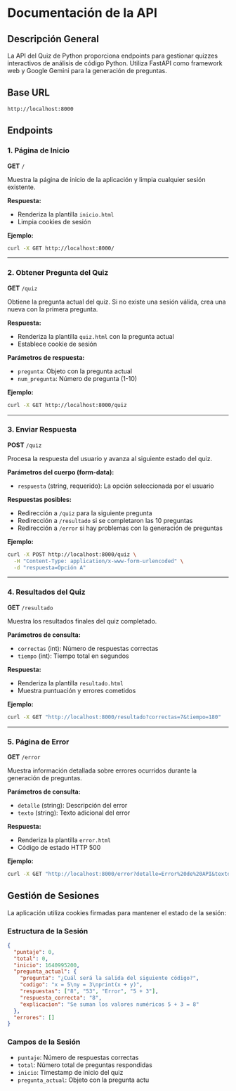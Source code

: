 # Documentación de la API

## Descripción General

La API del Quiz de Python proporciona endpoints para gestionar quizzes interactivos de análisis de código Python. Utiliza FastAPI como framework web y Google Gemini para la generación de preguntas.

## Base URL

```
http://localhost:8000
```

## Endpoints

### 1. Página de Inicio

**GET** `/`

Muestra la página de inicio de la aplicación y limpia cualquier sesión existente.

**Respuesta:**
- Renderiza la plantilla `inicio.html`
- Limpia cookies de sesión

**Ejemplo:**
```bash
curl -X GET http://localhost:8000/
```

---

### 2. Obtener Pregunta del Quiz

**GET** `/quiz`

Obtiene la pregunta actual del quiz. Si no existe una sesión válida, crea una nueva con la primera pregunta.

**Respuesta:**
- Renderiza la plantilla `quiz.html` con la pregunta actual
- Establece cookie de sesión

**Parámetros de respuesta:**
- `pregunta`: Objeto con la pregunta actual
- `num_pregunta`: Número de pregunta (1-10)

**Ejemplo:**
```bash
curl -X GET http://localhost:8000/quiz
```

---

### 3. Enviar Respuesta

**POST** `/quiz`

Procesa la respuesta del usuario y avanza al siguiente estado del quiz.

**Parámetros del cuerpo (form-data):**
- `respuesta` (string, requerido): La opción seleccionada por el usuario

**Respuestas posibles:**
- Redirección a `/quiz` para la siguiente pregunta
- Redirección a `/resultado` si se completaron las 10 preguntas
- Redirección a `/error` si hay problemas con la generación de preguntas

**Ejemplo:**
```bash
curl -X POST http://localhost:8000/quiz \
  -H "Content-Type: application/x-www-form-urlencoded" \
  -d "respuesta=Opción A"
```

---

### 4. Resultados del Quiz

**GET** `/resultado`

Muestra los resultados finales del quiz completado.

**Parámetros de consulta:**
- `correctas` (int): Número de respuestas correctas
- `tiempo` (int): Tiempo total en segundos

**Respuesta:**
- Renderiza la plantilla `resultado.html`
- Muestra puntuación y errores cometidos

**Ejemplo:**
```bash
curl -X GET "http://localhost:8000/resultado?correctas=7&tiempo=180"
```

---

### 5. Página de Error

**GET** `/error`

Muestra información detallada sobre errores ocurridos durante la generación de preguntas.

**Parámetros de consulta:**
- `detalle` (string): Descripción del error
- `texto` (string): Texto adicional del error

**Respuesta:**
- Renderiza la plantilla `error.html`
- Código de estado HTTP 500

**Ejemplo:**
```bash
curl -X GET "http://localhost:8000/error?detalle=Error%20de%20API&texto=Límite%20excedido"
```

## Gestión de Sesiones

La aplicación utiliza cookies firmadas para mantener el estado de la sesión:

### Estructura de la Sesión

```json
{
  "puntaje": 0,
  "total": 0,
  "inicio": 1640995200,
  "pregunta_actual": {
    "pregunta": "¿Cuál será la salida del siguiente código?",
    "codigo": "x = 5\ny = 3\nprint(x + y)",
    "respuestas": ["8", "53", "Error", "5 + 3"],
    "respuesta_correcta": "8",
    "explicacion": "Se suman los valores numéricos 5 + 3 = 8"
  },
  "errores": []
}
```

### Campos de la Sesión

- `puntaje`: Número de respuestas correctas
- `total`: Número total de preguntas respondidas
- `inicio`: Timestamp de inicio del quiz
- `pregunta_actual`: Objeto con la pregunta actu
